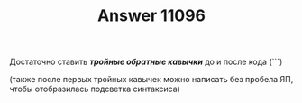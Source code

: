 ﻿---
title: "Answer 11096"
se.owner.user_id: 
se.owner.display_name: "user368481"
se.owner.link: ""
se.answer_id: 11096
se.question_id: 11095
se.post_type: answer
se.is_accepted: False
---
<p>Достаточно ставить <em><strong>тройные обратные кавычки</strong></em> до и после кода (```)</p>
<p>(также после первых тройных кавычек можно написать без пробела ЯП, чтобы отобразилась подсветка синтаксиса)</p>
